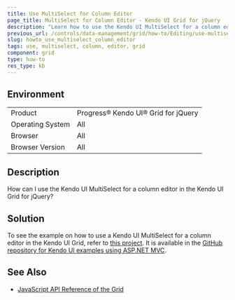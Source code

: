 ```yaml
---
title: Use MultiSelect for Column Editor
page_title: MultiSelect for Column Editor - Kendo UI Grid for jQuery
description: "Learn how to use the Kendo UI MultiSelect for a column editor in the Kendo UI Grid for jQuery."
previous_url: /controls/data-management/grid/how-to/Editing/use-multiselect-column-editor
slug: howto_use_multiselect_column_editor
tags: use, multiselect, column, editor, grid
component: grid
type: how-to
res_type: kb
---
```


## Environment

<table>
 <tr>
  <td>Product</td>
  <td>Progress® Kendo UI® Grid for jQuery</td> 
 </tr>
 <tr>
  <td>Operating System</td>
  <td>All</td>
 </tr>
 <tr>
  <td>Browser</td>
  <td>All</td>
 </tr>
 <tr>
  <td>Browser Version</td>
  <td>All</td>
 </tr>
</table>

## Description

How can I use the Kendo UI MultiSelect for a column editor in the Kendo UI Grid for jQuery?

## Solution

To see the example on how to use a Kendo UI MultiSelect for a column editor in the Kendo UI Grid, refer to [this project](https://github.com/telerik/kendo-examples-asp-net-mvc/tree/master/multiselect-in-grid). It is available in the [GitHub repository for Kendo UI examples using ASP.NET MVC](https://github.com/telerik/kendo-examples-asp-net-mvc).

## See Also

* [JavaScript API Reference of the Grid](/api/javascript/ui/grid)
